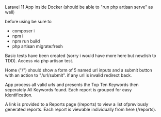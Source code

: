 Laravel 11 App inside Docker (should be able to "run php artisan serve" as well)

before using be sure to
<ul>
<li>composer i</li>
<li>npm i</li>
<li>npm run build</li>
<li>php artisan migrate:fresh</li>
</ul>

Basic tests have been created (sorry i would have more here but new/ish to TDD).
Access via php artisan test.

Home ("/") should show a form of 5 named url inputs and a submit button with an action to "/url/submit".
if any url is invalid redirect back.

App process all valid urls and presents the Top Ten Keywords then seperately All Keywords found.
Each report is grouped for easy identification.

A link is provided to a Reports page (/reports) to view a list ofpreviously generated reports.
Each report is viewable individually from here (/reports).
